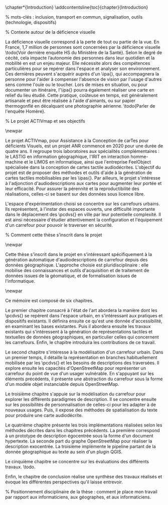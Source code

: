 \chapter*{Introduction}
\addcontentsline{toc}{chapter}{Introduction}

% mots-clés : inclusion, transport en commun, signalisation, outils (technologie, dispositifs)

% Contexte autour de la déficience visuelle

La déficience visuelle correspond à la perte de tout ou partie de la vue. En France, 1,7 million de personnes sont concernées par la déficience visuelle \todo{Voir dernière enquête HS du Ministère de la Santé}. Selon le degré de cécité, cela impacte l’autonomie des personnes dans leur quotidien et la mobilité en est un enjeu majeur. Elle nécessite alors des compétences particulières pour se repérer dans l'espace et analyser son environnement. Ces dernières peuvent s'acquérir auprès d'un \ipa{}, qui accompagnera la personne pour l'aider à compenser l'absence de vision par l'usage d'autres sens comme l'ouïe ou le toucher. Lors de mises en situation, ou pour documenter un itinéraire, l'\ipa{} pourra également réaliser une carte en relief du lieu étudié. Cette pratique, coûteuse en temps, est généralement artisanale et peut être réalisée à l'aide d'aimants, ou sur papier thermogonflé en décalquant une photographie aérienne. \todo{Parler de l'enquête Homère}.

% Le projet ACTIVmap et ses objectifs

\newpar

Le projet ACTIVmap, pour Assistance à la Conception de carTes pour défIcients Visuels, est un projet ANR commencé en 2020 pour une durée de quatre ans. Il regroupe trois laboratoires aux spécialités complémentaires : le LASTIG en information géographique, l'IRIT en interaction homme-machine et le LIMOS en informatique, ainsi que l'entreprise FeelObject spécialisée dans la conception de cartes tactile audiodécrites. L'objectif du projet est de proposer des méthodes et outils d'aide à la génération de cartes tactiles mobilisables par les \ipas{}. Par ailleurs, le projet s'intéresse à l'adjonction d'audiodescriptions aux cartes pour augmenter leur portée et leur efficacité. Pour assurer la pérennité et la reproductibilité des réalisations, celles-ci se basent sur des données sous licence libre.

L'espace d'expérimentation choisi se concentre sur les carrefours urbains. Ils représentent, à l'instar des espaces ouverts, une difficulté importante dans le déplacement des \pcdvs{} en ville par leur potentielle complexité. Il est ainsi nécessaire d'étudier attentivement la configuration et l'équipement d'un carrefour pour pouvoir le traverser en sécurité.

% Comment cette thèse s’inscrit dans le projet

\newpar

Cette thèse s'inscrit dans le projet en s'intéressant spécifiquement à la génération automatique d'audiodescriptions de carrefour depuis des données géographique. L'approche choisie est pluridisciplinaire : elle mobilise des connaissances et outils d'acquisition et de traitement de données issues de la géomatique, et de formalisation issues de l'informatique.

\newpar

Ce mémoire est composé de six chapitres.

Le premier chapitre consacré à l'état de l'art abordera la manière dont les \pcdvs{} se repèrent dans l'espace urbain, en s'intéressant aux pratiques et dispositifs existants. Il définira ensuite ce qu'est une donnée d'accessibilité, en examinant les bases existantes. Puis il abordera ensuite les travaux existants qui s'intéressent à la génération de représentations tactiles et textuelles de données géographiques, en particulier celles qui concernent les carrefours. Enfin, le chapitre introduira les contributions de ce travail.

Le second chapitre s'intéresse à la modélisation d'un carrefour urbain. Dans un premier temps, il détaille la représentation en branches habituellement mobilisée par les \pcdvs{} et les besoins de descriptions des traversées. Il explore ensuite les capacités d'OpenStreetMap pour représenter un carrefour du point de vue d'un usager vulnérable. En s'appuyant sur les éléments précédents, il présente une abstraction du carrefour sous la forme d'un modèle objet instanciable depuis OpenStreetMap.

Le troisième chapitre s'appuie sur la modélisation du carrefour pour explorer les différents paradigmes de description. Il se concentre ensuite sur les possibilités de personnalisation de celles-ci pour les adapter à de nouveaux usages. Puis, il expose des méthodes de spatialisation du texte pour produire une carte audiodécrite.

Le quatrième chapitre présente les trois implémentations réalisées selon les méthodes décrites dans les chapitres précédents. La première correspond à un prototype de description égocentrée sous la forme d'un document hypertexte. La seconde part du graphe OpenStreetMap pour réaliser la description exocentrée. La troisième implémente le pipeline partant de la donnée géographique au texte au sein d'un plugin QGIS.

Le cinquième chapitre se concentre sur les évaluations des différents travaux. \todo.

Enfin, le chapitre de conclusion réalise une synthèse des travaux réalisés et évoque les différentes perspectives qu'il laisse entrevoir.

% Positionnement disciplinaire de la thèse : comment je place mon travail par rapport aux informaticiens, aux géographes, et aux informaticiens.